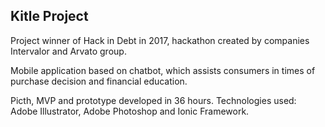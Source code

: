 ## Kitle Project

Project winner of Hack in Debt in 2017, hackathon created by companies Intervalor and Arvato group.

Mobile application based on chatbot, which assists consumers in times of purchase decision and financial education.

Picth, MVP and prototype developed in 36 hours. Technologies used: Adobe Illustrator, Adobe Photoshop and Ionic Framework.





